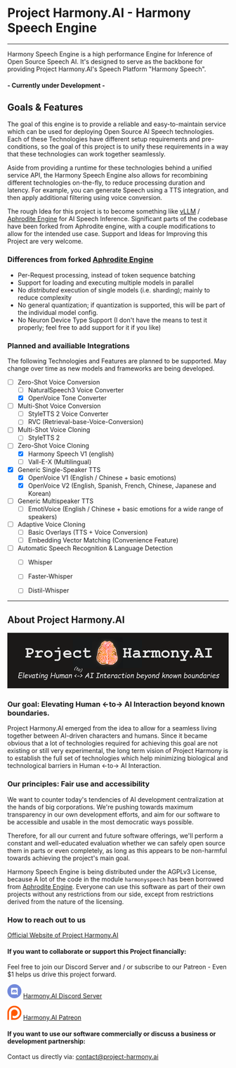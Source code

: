 # Project Harmony.AI - Harmony Speech Engine

---

Harmony Speech Engine is a high performance Engine for Inference of Open Source Speech AI.
It's designed to serve as the backbone for providing Project Harmony.AI's Speech Platform "Harmony Speech".

#### - Currently under Development -

## Goals & Features
The goal of this engine is to provide a reliable and easy-to-maintain service which can be used for deploying Open Source
AI Speech technologies. Each of these Technologies have different setup requirements and pre-conditions, so the goal of
this project is to unify these requirements in a way that these technologies can work together seamlessly.

Aside from providing a runtime for these technologies behind a unified service API, the Harmony Speech Engine also
allows for recombining different technologies on-the-fly, to reduce processing duration and latency. For example, you
can generate Speech using a TTS integration, and then apply additional filtering using voice conversion.

The rough Idea for this project is to become something like [vLLM](https://github.com/vllm-project/vllm) / [Aphrodite Engine](https://github.com/PygmalionAI/Aphrodite-engine)
for AI Speech Inference. Significant parts of the codebase have been forked from Aphrodite engine, with a couple
modifications to allow for the intended use case.
Support and Ideas for Improving this Project are very welcome.

### Differences from forked [Aphrodite Engine](https://github.com/PygmalionAI/Aphrodite-engine)
- Per-Request processing, instead of token sequence batching
- Support for loading and executing multiple models in parallel
- No *distributed* execution of single models (i.e. sharding); mainly to reduce complexity
- No general quantization; if quantization is supported, this will be part of the individual model config.
- No Neuron Device Type Support (I don't have the means to test it properly; feel free to add support for it if you like)

### Planned and availiable Integrations
The following Technologies and Features are planned to be supported.
May change over time as new models and frameworks are being developed.

- [ ] Zero-Shot Voice Conversion
  - [ ] NaturalSpeech3 Voice Converter
  - [x] OpenVoice Tone Converter
- [ ] Multi-Shot Voice Conversion
  - [ ] StyleTTS 2 Voice Converter
  - [ ] RVC (Retrieval-base-Voice-Conversion)
- [ ] Multi-Shot Voice Cloning
  - [ ] StyleTTS 2
- [ ] Zero-Shot Voice Cloning
  - [x] Harmony Speech V1 (english)
  - [ ] Vall-E-X (Multilingual)
- [x] Generic Single-Speaker TTS
  - [x] OpenVoice V1 (English / Chinese + basic emotions)
  - [x] OpenVoice V2 (English, Spanish, French, Chinese, Japanese and Korean)
- [ ] Generic Multispeaker TTS
  - [ ] EmotiVoice (English / Chinese + basic emotions for a wide range of speakers)
- [ ] Adaptive Voice Cloning
  - [ ] Basic Overlays (TTS + Voice Conversion)
  - [ ] Embedding Vector Matching (Convenience Feature)
- [ ] Automatic Speech Recognition & Language Detection
  - [ ] Whisper
  - [ ] Faster-Whisper
  - [ ] Distil-Whisper


---

## About Project Harmony.AI
![Project Harmony.AI](docs/images/Harmony-Main-Banner-200px.png)
### Our goal: Elevating Human <-to-> AI Interaction beyond known boundaries.
Project Harmony.AI emerged from the idea to allow for a seamless living together between AI-driven characters and humans.
Since it became obvious that a lot of technologies required for achieving this goal are not existing or still very experimental,
the long term vision of Project Harmony is to establish the full set of technologies which help minimizing biological and
technological barriers in Human <-to-> AI Interaction.

### Our principles: Fair use and accessibility
We want to counter today's tendencies of AI development centralization at the hands of big
corporations. We're pushing towards maximum transparency in our own development efforts, and aim for our software to be
accessible and usable in the most democratic ways possible.

Therefore, for all our current and future software offerings, we'll perform a constant and well-educated evaluation whether
we can safely open source them in parts or even completely, as long as this appears to be non-harmful towards achieving
the project's main goal.

Harmony Speech Engine is being distributed under the AGPLv3 License, because A lot of the code in the module `harmonyspeech` has been borrowed from [Aphrodite Engine](https://github.com/PygmalionAI/Aphrodite-engine).
Everyone can use this software as part of their own projects without any restrictions from our side, except from restrictions derived from the nature of the licensing.

### How to reach out to us

[Official Website of Project Harmony.AI](https://project-harmony.ai/)

#### If you want to collaborate or support this Project financially:

Feel free to join our Discord Server and / or subscribe to our Patreon - Even $1 helps us drive this project forward.

![Harmony.AI Discord Server](docs/images/discord32.png) [Harmony.AI Discord Server](https://discord.gg/f6RQyhNPX8)

![Harmony.AI Discord Server](docs/images/patreon32.png) [Harmony.AI Patreon](https://patreon.com/harmony_ai)

#### If you want to use our software commercially or discuss a business or development partnership:

Contact us directly via: [contact@project-harmony.ai](mailto:contact@project-harmony.ai)